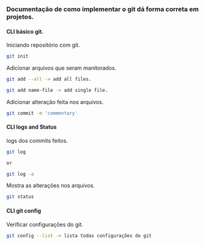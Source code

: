 ### Documentação de como implementar o git dá forma correta em projetos.

#### CLI básico git.
Iniciando repositório com git.
~~~bash
git init
~~~
Adicionar arquivos que seram manitorados.
~~~bash
git add --all -> add all files.

git add name-file -> add single file.
~~~
Adicionar alteração feita nos arquivos.
~~~bash
git commit -m 'commentary'
~~~

#### CLI logs and Status
logs dos commits feitos.
~~~bash
git log

or

git log -a
~~~
Mostra as alterações nos arquivos.
~~~bash
git status
~~~

#### CLI git config
Verificar configurações do git.
~~~bash
git config --list -> lista todas configurações do git
~~~

